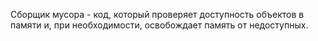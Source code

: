 Сборщик мусора - код, который проверяет доступность объектов в памяти и, при необходимости, освобождает память от недоступных. 